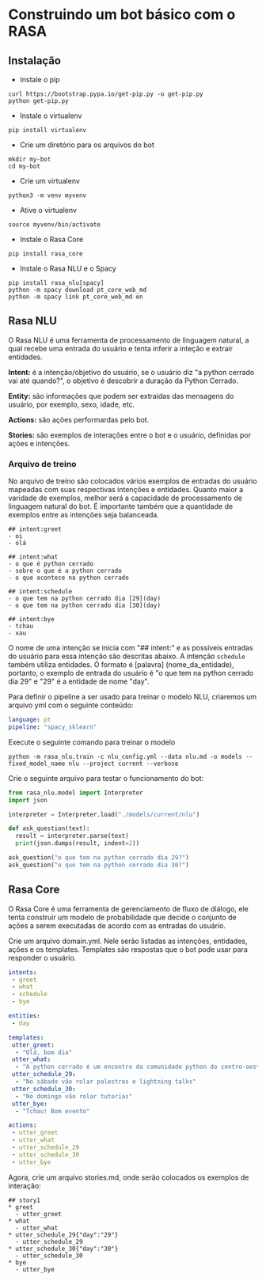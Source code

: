 # Construindo um bot básico com o RASA  

## Instalação

- Instale o pip
```
curl https://bootstrap.pypa.io/get-pip.py -o get-pip.py
python get-pip.py
```

- Instale o virtualenv
```
pip install virtualenv
```

- Crie um diretório para os arquivos do bot
```
mkdir my-bot
cd my-bot
```

- Crie um virtualenv
```
python3 -m venv myvenv
```

- Ative o virtualenv
```
source myvenv/bin/activate
```

- Instale o Rasa Core
```
pip install rasa_core
```

- Instale o Rasa NLU e o Spacy
```
pip install rasa_nlu[spacy]
python -m spacy download pt_core_web_md
python -m spacy link pt_core_web_md en
```
## Rasa NLU

O Rasa NLU é uma ferramenta de processamento de linguagem natural, a qual recebe uma entrada do usuário e tenta inferir a inteção e extrair entidades.

**Intent:** é a intenção/objetivo do usuário, se o usuário diz "a python cerrado vai até quando?", o objetivo é descobrir a duração da Python Cerrado.

**Entity:** são informações que podem ser extraídas das mensagens do usuário, por exemplo, sexo, idade, etc.

**Actions:** são ações performardas pelo bot.

**Stories:** são exemplos de interações entre o bot e o usuário, definidas por ações e intenções.

### Arquivo de treino

No arquivo de treino são colocados vários exemplos de entradas do usuário mapeadas com suas respectivas intenções e entidades. Quanto maior a varidade de exemplos, melhor será a capacidade de processamento de linguagem natural do bot. É importante também que a quantidade de exemplos entre as intenções seja balanceada.

```
## intent:greet
- oi
- olá

## intent:what
- o que é python cerrado
- sobre o que é a python cerrado
- o que acontece na python cerrado

## intent:schedule
- o que tem na python cerrado dia [29](day)
- o que tem na python cerrado dia [30](day)

## intent:bye
- tchau
- xau
```

O nome de uma intenção se inicia com "## intent:" e as possíveis entradas do usuário para essa intenção são descritas abaixo. A intenção `schedule` também utiliza entidades. O formato é [palavra] (nome_da_entidade), portanto, o exemplo de entrada do usuário é "o que tem na python cerrado dia 29" e "29" é a entidade de nome "day".

Para definir o pipeline a ser usado para treinar o modelo NLU, criaremos um arquivo yml com o seguinte conteúdo:

```yml
language: pt
pipeline: "spacy_sklearn"
```

Execute o seguinte comando para treinar o modelo

```
python -m rasa_nlu.train -c nlu_config.yml --data nlu.md -o models --fixed_model_name nlu --project current --verbose
```

Crie o seguinte arquivo para testar o funcionamento do bot:


```python
from rasa_nlu.model import Interpreter
import json

interpreter = Interpreter.load("./models/current/nlu")

def ask_question(text):
  result = interpreter.parse(text)
  print(json.dumps(result, indent=2))

ask_question("o que tem na python cerrado dia 29?")
ask_question("o que tem na python cerrado dia 30?")
```

## Rasa Core

O Rasa Core é uma ferramenta de gerenciamento de fluxo de diálogo, ele tenta construir um modelo de probabilidade que decide o conjunto de ações a serem executadas de acordo com as entradas do usuário.

Crie um arquivo domain.yml. Nele serão listadas as intenções, entidades, ações e os templates. Templates são respostas que o bot pode usar para responder o usuário.

```yml
intents:
 - greet
 - what
 - schedule
 - bye

entities:
 - day

templates:
 utter_greet:
  - "Olá, bom dia"
 utter_what:
  - "A python cerrado é um encontro da comunidade python do centro-oeste"
 utter_schedule_29:
  - "No sábado vão rolar palestras e lightning talks"
 utter_schedule_30:
  - "No domingo vão rolar tutorias"
 utter_bye:
  - "Tchau! Bom evento"

actions:
 - utter_greet
 - utter_what
 - utter_schedule_29
 - utter_schedule_30
 - utter_bye
```

Agora, crie um arquivo stories.md, onde serão colocados os exemplos de interação:


```
## story1              
* greet              
  - utter_greet
* what
  - utter_what
* utter_schedule_29{"day":"29"}
  - utter_schedule_29
* utter_schedule_30{"day":"30"}
  - utter_schedule_30
* bye               
  - utter_bye
```
